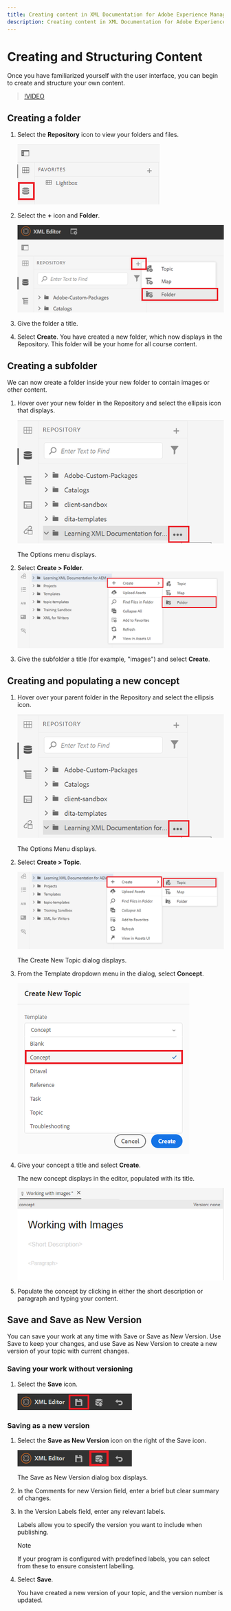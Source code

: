```yaml
---
title: Creating content in XML Documentation for Adobe Experience Manager
description: Creating content in XML Documentation for Adobe Experience Manager
---
```


# Creating and Structuring Content

Once you have familiarized yourself with the user interface, you can begin to create and structure your own content.

>[!VIDEO](https://video.tv.adobe.com/v/336657?quality=12&learn=on)

## Creating a folder

1. Select the **Repository** icon to view your folders and files.

   ![Repository icon](images/common/repository-icon.png?lang=en)

1. Select the **+** icon and **Folder**.

   ![+ icon](images/lesson-3/+-icon.png?lang=en)
1. Give the folder a title.
1. Select **Create**.
 You have created a new folder, which now displays in the Repository. This folder will be your home for all course content.

## Creating a subfolder

We can now create a folder inside your new folder to contain images or other content.

1. Hover over your new folder in the Repository and select the ellipsis icon that displays.

   ![Ellipsis icon](images/lesson-3/ellipses-icon.png?lang=en)

   The Options menu displays.
1. Select **Create \> Folder**.
   ![Creating a subfolder](images/lesson-3/create-subfolder-with-markings.png?lang=en)

1. Give the subfolder a title (for example, &quot;images&quot;) and select **Create**.

## Creating and populating a new concept

1. Hover over your parent folder in the Repository and select the ellipsis icon.

   ![Ellipsis icon](images/lesson-3/ellipses-icon.png?lang=en)

   The Options Menu displays.
1. Select **Create \> Topic**.

   ![Creating a new topic](images/lesson-3/create-topic-with-markings.png?lang=en)

   The Create New Topic dialog displays.

1. From the Template dropdown menu in the dialog, select **Concept**.

   ![Template dropdown](images/lesson-3/dropdown-with-markings.png?lang=en)

1. Give your concept a title and select **Create**.

   The new concept displays in the editor, populated with its title.

   ![New concept](images/lesson-3/new-concept.png?lang=en)

1. Populate the concept by clicking in either the short description or paragraph and typing your content.

## Save and Save as New Version

You can save your work at any time with Save or Save as New Version. Use Save to keep your changes, and use Save as New Version to create a new version of your topic with current changes.

### Saving your work without versioning

1. Select the **Save** icon.

   ![Save icon](images/common/save.png?lang=en)

### Saving as a new version

1. Select the **Save as New Version** icon on the right of the Save icon.

   ![Save as New Version icon](images/common/save-as-new-version.png?lang=en)

   The Save as New Version dialog box displays.

1. In the Comments for new Version field, enter a brief but clear summary of changes.  
1. In the Version Labels field, enter any relevant labels. 

   Labels allow you to specify the version you want to include when publishing.

   >[!NOTE] 
   > 
   > If your program is configured with predefined labels, you can select from these to ensure consistent labelling. 
1. Select **Save**.
   
   You have created a new version of your topic, and the version number is updated. 
